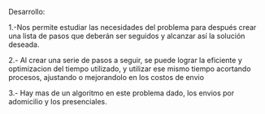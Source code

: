 Desarrollo:

1.-Nos permite estudiar las necesidades del problema para después crear una lista de pasos que deberán ser seguidos y alcanzar así la solución deseada.

2.- Al crear una serie de pasos a seguir, se puede lograr la eficiente y optimizacion del tiempo utilizado, y utilizar ese mismo tiempo acortando procesos, ajustando o mejorandolo en los costos de envio

3.- Hay mas de un algoritmo en este problema dado, los envios por adomicilio y los presenciales.